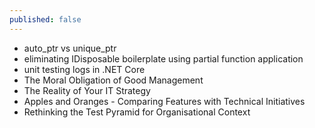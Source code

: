 ```yaml
---
published: false
---
```

- auto_ptr vs unique_ptr
- eliminating IDisposable boilerplate using partial function application
- unit testing logs in .NET Core
- The Moral Obligation of Good Management
- The Reality of Your IT Strategy
- Apples and Oranges - Comparing Features with Technical Initiatives
- Rethinking the Test Pyramid for Organisational Context
